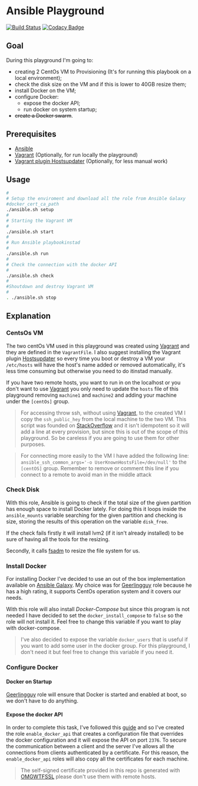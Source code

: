 # Ansible Playground

[![Build Status](https://travis-ci.org/Giglium/Ansible-Playground.svg?branch=master)](https://travis-ci.org/Giglium/Ansible-Playground) [![Codacy Badge](https://app.codacy.com/project/badge/Grade/3ef31ac90852431a9b966360d44366d6)](https://www.codacy.com/manual/Giglium/Ansible-Playground?utm_source=github.com&amp;utm_medium=referral&amp;utm_content=Giglium/Ansible-Playground&amp;utm_campaign=Badge_Grade) 

## Goal

During this playground I'm going to:

* creating 2 CentOs VM to Provisioning (It's for running this playbook on a local environment);
* check the disk size on the VM and if this is lower to 40GB resize them;
* install Docker on the VM;
* configure Docker:
  * expose the docker API;
  * run docker on system startup;
*  ~~create a Docker swarm~~.

##  Prerequisites

- [Ansible](https://www.ansible.com/)
- [Vagrant](https://www.vagrantup.com/) (Optionally, for run locally the playground)
- [Vagrant plugin Hostsupdater](https://github.com/cogitatio/vagrant-hostsupdater) (Optionally, for less manual work)

## Usage

```bash
#
# Setup the enviroment and download all the role from Ansible Galaxy
#docker_cert_ca_path
./ansible.sh setup
#
# Starting the Vagrant VM
#
./ansible.sh start
#
# Run Ansible playbookinstad
#
./ansible.sh run
#
# Check the connection with the docker API
#
./ansible.sh check
#
#Shoutdown and destroy Vagrant VM
#
. ./ansible.sh stop
```

## Explanation

### CentsOs VM

The two centOs VM used in this playground was created using [Vagrant](https://www.vagrantup.com/) and they are defined in the `VagrantFile`. I also suggest installing the Vagrant plugin [Hostsupdater](https://github.com/cogitatio/vagrant-hostsupdater) so every time you boot or destroy a VM your `/etc/hosts` will have the host's name added or removed automatically, it's less time consuming but otherwise you need to do itinstad manually.

If you have two remote hosts, you want to run in on the localhost or you don't want to use [Vagrant](https://www.vagrantup.com/) you only need to update the `hosts` file of this playground removing `machine1` and `machine2` and adding your machine under the `[centOs]` group.

> For accessing throw ssh, without using [Vagrant](https://www.vagrantup.com/), to the created VM I copy the `ssh_public_hey` from the local machine to the two VM. This script was founded on [StackOverflow](https://stackoverflow.com/questions/30075461/how-do-i-add-my-own-public-key-to-vagrant-vm) and it isn't idempotent so it will add a line at every provision, but since this is out of the scope of this playground. So be careless if you are going to use them for other purposes.

> For connecting more easily to the VM I have added the following line: `ansible_ssh_common_args='-o UserKnownHostsFile=/dev/null'` to the `[centOS]` group. Remember to remove or comment this line if you connect to a remote to avoid man in the middle attack

### Check Disk

With this role, Ansible is going to check if the total size of the given partition has enough space to install Docker lately. For doing this it loops inside the `ansible_mounts` variable searching for the given partition and checking is size, storing the results of this operation on the variable `disk_free`.

If the check fails firstly it will install lvm2 (if it isn't already installed)  to be sure of having all the tools for the resizing.

Secondly, it calls [fsadm](https://www.systutorials.com/docs/linux/man/8-fsadm/) to resize the file system for us.

### Install Docker

For installing Docker I've decided to use an out of the box implementation available on [Ansible Galaxy](https://galaxy.ansible.com). My choice was for [Geerlingguy](https://galaxy.ansible.com/geerlingguy/docker) role because he has a high rating, it supports CentOs operation system and it covers our needs.

With this role will also install *Docker-Compose* but since this program is not needed I have decided to set the `docker_install_compose` to `false` so the role will not install it. Feel free to change this variable if you want to play with docker-compose.

> I've also decided to expose the variable `docker_users` that is useful if you want to add some user in the docker group. For this playground, I don't need it but feel free to change this variable if you need it.

### Configure Docker

#### Docker on Startup

[Geerlingguy](https://galaxy.ansible.com/geerlingguy/docker) role will ensure that Docker is started and enabled at boot, so we don't have to do anything.

#### Expose the docker API

In order to complete this task, I've followed this [guide](https://success.docker.com/article/how-do-i-enable-the-remote-api-for-dockerd) and so I've created the role `enable_docker_api` that creates a configuration file that overrides the docker configuration and it will expose the API on port `2376`. To secure the communication between a client and the server I've allows all the connections from clients authenticated by a certificate. For this reason, the `enable_docker_api` roles will also copy all the certificates for each machine.

> The self-signed certificate provided in this repo is generated with [OMGWTFSSL](https://github.com/paulczar/omgwtfssl) please don't use them with remote hosts. 

